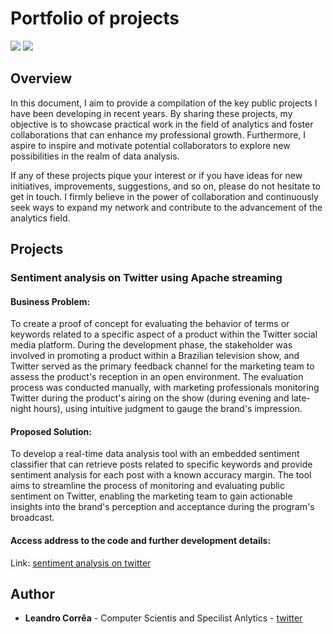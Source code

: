 # Portfolio of projects
![](https://img.shields.io/badge/last%20edited-19--05--2023-yellow.svg)
![](https://img.shields.io/badge/author-Leandro%20Corrêa-blue.svg)

## Overview
In this document, I aim to provide a compilation of the key public projects I have been developing in recent years. By sharing these projects, my objective is to showcase practical work in the field of analytics and foster collaborations that can enhance my professional growth. Furthermore, I aspire to inspire and motivate potential collaborators to explore new possibilities in the realm of data analysis.

If any of these projects pique your interest or if you have ideas for new initiatives, improvements, suggestions, and so on, please do not hesitate to get in touch. I firmly believe in the power of collaboration and continuously seek ways to expand my network and contribute to the advancement of the analytics field.

## Projects

### Sentiment analysis on Twitter using Apache streaming

#### Business Problem:
To create a proof of concept for evaluating the behavior of terms or keywords related to a specific aspect of a product within the Twitter social media platform. During the development phase, the stakeholder was involved in promoting a product within a Brazilian television show, and Twitter served as the primary feedback channel for the marketing team to assess the product's reception in an open environment. The evaluation process was conducted manually, with marketing professionals monitoring Twitter during the product's airing on the show (during evening and late-night hours), using intuitive judgment to gauge the brand's impression.

#### Proposed Solution:
To develop a real-time data analysis tool with an embedded sentiment classifier that can retrieve posts related to specific keywords and provide sentiment analysis for each post with a known accuracy margin. The tool aims to streamline the process of monitoring and evaluating public sentiment on Twitter, enabling the marketing team to gain actionable insights into the brand's perception and acceptance during the program's broadcast.

#### Access address to the code and further development details:
Link: [sentiment analysis on twitter](https://github.com/hscleandro/Portfolio/tree/main/notebooks/sentiment_analysis_twitter)


## Author

* **Leandro Corrêa** - Computer Scientis and Specilist Anlytics - [twitter](https://twitter.com/leandrohsc)
